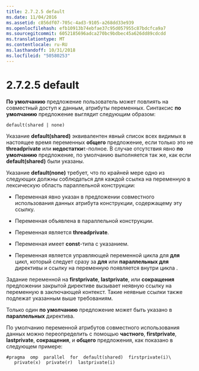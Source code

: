 ```yaml
---
title: 2.7.2.5 default
ms.date: 11/04/2016
ms.assetid: c856df07-705c-4ad3-9105-a268dd33e939
ms.openlocfilehash: efb10913b74ebfae37c95d057955c87bdcfca9a7
ms.sourcegitcommit: 6052185696adca270bc9bdbec45a626dd89cdcdd
ms.translationtype: MT
ms.contentlocale: ru-RU
ms.lasthandoff: 10/31/2018
ms.locfileid: "50580253"
---
```

# <a name="2725-default"></a>2.7.2.5 default

**По умолчанию** предложение пользователь может повлиять на совместный доступ к данным, атрибуты переменных. Синтаксис **по умолчанию** предложение выглядит следующим образом:

```
default(shared | none)
```

Указание **default(shared)** эквивалентен явный список всех видимых в настоящее время переменных **общего** предложение, если только это не **threadprivate** или **недостатки**`t`-полное. В случае отсутствия явно **по умолчанию** предложение, по умолчанию выполняется так же, как если **default(shared)** были указаны.

Указание **default(none)** требует, что по крайней мере одно из следующих должны соблюдаться для каждой ссылка на переменную в лексическую область параллельной конструкции:

- Переменная явно указан в предложении совместного использования данных атрибута конструкции, содержащему эту ссылку.

- Переменная объявлена в параллельной конструкции.

- Переменная является **threadprivate**.

- Переменная имеет **const**-типа с указанием.

- Переменная является управляющей переменной цикла для **для** цикл, который следует сразу за **для** или **параллельных для** директивы и ссылку на переменную появляется внутри цикла .

Задание переменной на **firstprivate**, **lastprivate**, или **сокращения** предложении закрытой директиве вызывает неявную ссылку на переменную в заключающей контекст. Такие неявные ссылки также подлежат указанным выше требованиям.

Только один **по умолчанию** предложение может быть указано в **параллельных** директива.

По умолчанию переменной атрибутов совместного использования данных можно переопределить с помощью **частного**, **firstprivate**, **lastprivate**, **сокращения**, и **общего** предложения, как показано в следующем примере:

```
#pragma  omp  parallel  for  default(shared)  firstprivate(i)\
   private(x)  private(r)  lastprivate(i)
```